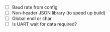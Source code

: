 - [ ] Baud rate from config
- [ ] Non-header JSON library (to speed up build)
- [ ] Global endl or char
- [ ] Is UART wait for data required?